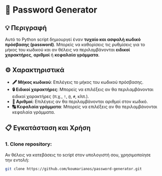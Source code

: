 # 🔐 Password Generator

## 💡 Περιγραφή
Αυτό το Python script δημιουργεί έναν **τυχαίο και ασφαλή κωδικό πρόσβασης (password)**. Μπορείς να καθορίσεις τις ρυθμίσεις για το μήκος του κωδικού και αν θέλεις να περιλαμβάνονται **ειδικοί χαρακτήρες**, **αριθμοί** ή **κεφαλαία γράμματα**.

## ⚙️ Χαρακτηριστικά
- **🖋️ Μήκος κωδικού**: Επιλέγεις το μήκος του κωδικού πρόσβασης.
- **🔒 Ειδικοί χαρακτήρες**: Μπορείς να επιλέξεις αν θα περιλαμβάνονται ειδικοί χαρακτήρες (π.χ., `!`, `@`, `#`, κλπ.).
- **🔢 Αριθμοί**: Επιλέγεις αν θα περιλαμβάνονται αριθμοί στον κωδικό.
- **🔠 Κεφαλαία γράμματα**: Μπορείς να επιλέξεις αν θα περιλαμβάνονται κεφαλαία γράμματα.

## 📋 Εγκατάσταση και Χρήση

### 1. **Clone repository**:
Αν θέλεις να κατεβάσεις το script στον υπολογιστή σου, χρησιμοποίησε την εντολή:
```bash
git clone https://github.com/koumarianos/password-generator.git
